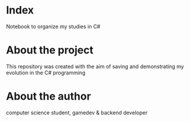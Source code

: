 # Index
Notebook to organize my studies in C#

# About the project

This repository was created with the aim of saving and demonstrating my evolution in the C# programming 

# About the author

computer science student, gamedev & backend developer

